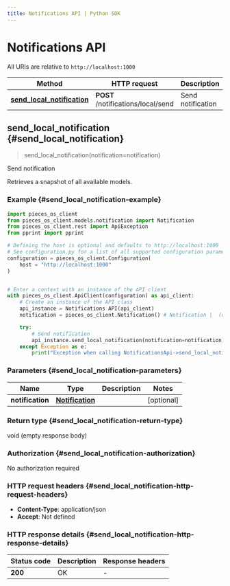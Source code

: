 ```yaml
---
title: Notifications API | Python SDK
---
```


# Notifications API

All URIs are relative to `http://localhost:1000`

Method | HTTP request | Description
------------- | ------------- | -------------
[**send_local_notification**](NotificationsApi#send_local_notification) | **POST** /notifications/local/send | Send notification


## **send_local_notification** {#send_local_notification}
> send_local_notification(notification=notification)

Send notification

Retrieves a snapshot of all available models.

### Example {#send_local_notification-example}


```python
import pieces_os_client
from pieces_os_client.models.notification import Notification
from pieces_os_client.rest import ApiException
from pprint import pprint

# Defining the host is optional and defaults to http://localhost:1000
# See configuration.py for a list of all supported configuration parameters.
configuration = pieces_os_client.Configuration(
    host = "http://localhost:1000"
)


# Enter a context with an instance of the API client
with pieces_os_client.ApiClient(configuration) as api_client:
    # Create an instance of the API class
    api_instance = Notifications API(api_client)
    notification = pieces_os_client.Notification() # Notification |  (optional)

    try:
        # Send notification
        api_instance.send_local_notification(notification=notification)
    except Exception as e:
        print("Exception when calling NotificationsApi->send_local_notification: %s\n" % e)
```



### Parameters {#send_local_notification-parameters}


Name | Type | Description  | Notes
------------- | ------------- | ------------- | -------------
 **notification** | [**Notification**](../models/Notification)|  | [optional] 

### Return type {#send_local_notification-return-type}

void (empty response body)

### Authorization {#send_local_notification-authorization}

No authorization required

### HTTP request headers {#send_local_notification-http-request-headers}

 - **Content-Type**: application/json
 - **Accept**: Not defined


### HTTP response details {#send_local_notification-http-response-details}

| Status code | Description | Response headers |
|-------------|-------------|------------------|
**200** | OK |  -  |

